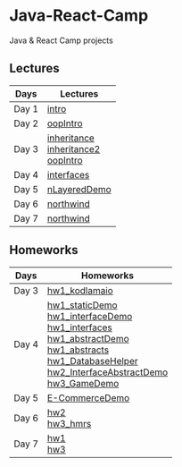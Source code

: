 # Java-React-Camp
Java & React Camp projects

## Lectures

 Days | Lectures
----- | --------
Day 1 | [intro](Day_1/intro)
Day 2 | [oopIntro](Day_2/oopIntro)
Day 3 | [inheritance](Day_3/inheritance) <br> [inheritance2](Day_3/inheritance2) <br> [oopIntro](Day_3/oopIntro)
Day 4 | [interfaces](Day_4/interfaces)
Day 5 | [nLayeredDemo](Day_5/nLayeredDemo)
Day 6 | [northwind](Day_6/northwind)
Day 7 | [northwind](Day_7/northwind)

## Homeworks

Days  | Homeworks
----- | -------------
Day 3 | [hw1_kodlamaio](Homeworks/Day_3_Homeworks/kodlamaio)
Day 4 | [hw1_staticDemo](Homeworks/Day_4_Homeworks/hw1_staticDemo) <br> [hw1_interfaceDemo](Homeworks/Day_4_Homeworks/hw1_interfaceDemo)  <br> [hw1_interfaces](Homeworks/Day_4_Homeworks/hw1_interfaces) <br> [hw1_abstractDemo](Homeworks/Day_4_Homeworks/hw1_abstractDemo) <br> [hw1_abstracts](Homeworks/Day_4_Homeworks/hw1_abstracts) <br> [hw1_DatabaseHelper](Homeworks/Day_4_Homeworks/hw1_DatabaseHelper) <br> [hw2_InterfaceAbstractDemo](Homeworks/Day_4_Homeworks/hw2_InterfaceAbstractDemo) <br> [hw3_GameDemo](Homeworks/Day_4_Homeworks/h3_GameDemo)
Day 5 | [E-CommerceDemo](Homeworks/Day_5_Homeworks/E-CommerceDemo)
Day 6 | [hw2](Homeworks/Day_6_Homeworks/hw2) <br> [hw3_hmrs](Homeworks/Day_6_Homeworks/hw3/hmrs)
Day 7 | [hw1](https://github.com/furk2sahin/Java-React-Camp/tree/aa4ffeaeb21021104cf7beb626363c5a7dc37483/Homeworks/Day_7_Homeworks/hmrs) <br> [hw3](https://github.com/furk2sahin/Java-React-Camp/tree/master/Homeworks/Day_7_Homeworks/hrms)
